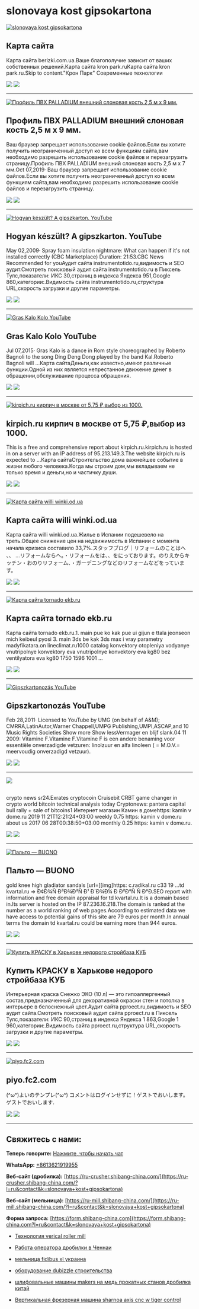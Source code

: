 # slonovaya kost gipsokartona

<a href="https://swt.shibang-china.com/?l=ru&img&k=slonovaya+kost+gipsokartona" target="_blank">![slonovaya kost gipsokartona](http://static.shibang-china.com/all-800x300/729.jpg)</a>

## Карта сайта
Карта сайта berizki.com.ua.Ваше благополучие зависит от ваших собственных решений.Карта сайта kron park.ruКарта сайта kron park.ru.Skip to content."Крон Парк" Современные технологии


<a href="https://whatsapp.shibangsoft.com/WhatsApp.php" target="_blank" title="WhatsApp">![](http://static.shibang-china.com/icon/whatsapp.png)</a> <a href="https://swt.shibang-china.com/?l=ru&icon&k=slonovaya+kost+gipsokartona" target="_blank">![](http://static.shibang-china.com/icon/chat-ru.png)</a>

---

<a href="https://swt.shibang-china.com/?l=ru&img&k=slonovaya+kost+gipsokartona" target="_blank">![Профиль ПВХ PALLADIUM внешний слоновая кость 2,5 м х 9 мм.](http://static.shibang-china.com/all-800x300/960.jpg)</a>

## Профиль ПВХ PALLADIUM внешний слоновая кость 2,5 м х 9 мм.
Ваш браузер запрещает использование cookie файлов.Если вы хотите получить неограниченный доступ ко всем функциям сайта,вам необходимо разрешить использование cookie файлов и перезагрузить страницу.Профиль ПВХ PALLADIUM внешний слоновая кость 2,5 м х 7 мм.Oct 07,2019· Ваш браузер запрещает использование cookie файлов.Если вы хотите получить неограниченный доступ ко всем функциям сайта,вам необходимо разрешить использование cookie файлов и перезагрузить страницу.


<a href="https://whatsapp.shibangsoft.com/WhatsApp.php" target="_blank" title="WhatsApp">![](http://static.shibang-china.com/icon/whatsapp.png)</a> <a href="https://swt.shibang-china.com/?l=ru&icon&k=slonovaya+kost+gipsokartona" target="_blank">![](http://static.shibang-china.com/icon/chat-ru.png)</a>

---

<a href="https://swt.shibang-china.com/?l=ru&img&k=slonovaya+kost+gipsokartona" target="_blank">![Hogyan készült? A gipszkarton. YouTube](http://static.shibang-china.com/all-800x300/1449.jpg)</a>

## Hogyan készült? A gipszkarton. YouTube
May 02,2009· Spray foam insulation nightmare: What can happen if it's not installed correctly (CBC Marketplace) Duration: 21:53.CBC News Recommended for youАудит сайта instrumentotido.ru,видимость и SEO аудит.Смотреть поисковый аудит сайта instrumentotido.ru в Пиксель Тулс,показатели: ИКС 30,страниц в индекса Яндекса 951,Google 860,категории:.Видимость сайта instrumentotido.ru,структура URL,скорость загрузки и другие параметры.


<a href="https://whatsapp.shibangsoft.com/WhatsApp.php" target="_blank" title="WhatsApp">![](http://static.shibang-china.com/icon/whatsapp.png)</a> <a href="https://swt.shibang-china.com/?l=ru&icon&k=slonovaya+kost+gipsokartona" target="_blank">![](http://static.shibang-china.com/icon/chat-ru.png)</a>

---

<a href="https://swt.shibang-china.com/?l=ru&img&k=slonovaya+kost+gipsokartona" target="_blank">![Gras Kalo Kolo YouTube](http://static.shibang-china.com/all-800x300/1044.jpg)</a>

## Gras Kalo Kolo YouTube
Jul 07,2015· Gras Kalo is a dance in Rom style choreographed by Roberto Bagnoli to the song Ding Deng Dong played by the band Kal.Roberto Bagnoli will …Карта сайтаДеньги,как известно,имеют различные функции.Одной из них является непрестанное движение денег в обращении,обслуживание процесса обращения.


<a href="https://whatsapp.shibangsoft.com/WhatsApp.php" target="_blank" title="WhatsApp">![](http://static.shibang-china.com/icon/whatsapp.png)</a> <a href="https://swt.shibang-china.com/?l=ru&icon&k=slonovaya+kost+gipsokartona" target="_blank">![](http://static.shibang-china.com/icon/chat-ru.png)</a>

---

<a href="https://swt.shibang-china.com/?l=ru&img&k=slonovaya+kost+gipsokartona" target="_blank">![kirpich.ru кирпич в москве от 5,75 ₽,выбор из 1000.](http://static.shibang-china.com/all-800x300/580.jpg)</a>

## kirpich.ru кирпич в москве от 5,75 ₽,выбор из 1000.
This is a free and comprehensive report about kirpich.ru.kirpich.ru is hosted in on a server with an IP address of 95.213.149.3.The website kirpich.ru is expected to …Карта сайтаСтроительство дома важнейшее событие в жизни любого человека.Когда мы строим дом,мы вкладываем не только время и деньги,но и частичку души.


<a href="https://whatsapp.shibangsoft.com/WhatsApp.php" target="_blank" title="WhatsApp">![](http://static.shibang-china.com/icon/whatsapp.png)</a> <a href="https://swt.shibang-china.com/?l=ru&icon&k=slonovaya+kost+gipsokartona" target="_blank">![](http://static.shibang-china.com/icon/chat-ru.png)</a>

---

<a href="https://swt.shibang-china.com/?l=ru&img&k=slonovaya+kost+gipsokartona" target="_blank">![Карта сайта willi winki.od.ua](http://static.shibang-china.com/all-800x300/83.jpg)</a>

## Карта сайта willi winki.od.ua
Карта сайта willi winki.od.ua.Жилье в Испании подешевело на треть.Общее снижение цен на недвижимость в Испании с момента начала кризиса составило 33,7%.スタッフブログ｜リフォームのことはへ 、、 …リフォームならへ。・リフォームをは、、をにっております。のりえからキッチン・おのりリフォーム、・ガーデニングなどのリフォームなどをっています。


<a href="https://whatsapp.shibangsoft.com/WhatsApp.php" target="_blank" title="WhatsApp">![](http://static.shibang-china.com/icon/whatsapp.png)</a> <a href="https://swt.shibang-china.com/?l=ru&icon&k=slonovaya+kost+gipsokartona" target="_blank">![](http://static.shibang-china.com/icon/chat-ru.png)</a>

---

<a href="https://swt.shibang-china.com/?l=ru&img&k=slonovaya+kost+gipsokartona" target="_blank">![Карта сайта tornado ekb.ru](http://static.shibang-china.com/all-800x300/1429.jpg)</a>

## Карта сайта tornado ekb.ru
Карта сайта tornado ekb.ru.1. main pue ko kak pue ui gijun e ttala jeonseon mich keibeul pyosi 3. main 3ds be kak 3ds max i vray parametry madyfikatara.on lineclimat.ru1000 catalog konvektory otopleniya vodyanye vnutripolnye konvektory eva vnutripolnye konvektory eva kg80 bez ventilyatora eva kg80 1750 1596 1001 …


<a href="https://whatsapp.shibangsoft.com/WhatsApp.php" target="_blank" title="WhatsApp">![](http://static.shibang-china.com/icon/whatsapp.png)</a> <a href="https://swt.shibang-china.com/?l=ru&icon&k=slonovaya+kost+gipsokartona" target="_blank">![](http://static.shibang-china.com/icon/chat-ru.png)</a>

---

<a href="https://swt.shibang-china.com/?l=ru&img&k=slonovaya+kost+gipsokartona" target="_blank">![Gipszkartonozás YouTube](http://static.shibang-china.com/all-800x300/581.jpg)</a>

## Gipszkartonozás YouTube
Feb 28,2011· Licensed to YouTube by UMG (on behalf of A&M); CMRRA,LatinAutor,Warner Chappell,UMPG Publishing,UMPI,ASCAP,and 10 Music Rights Societies Show more Show lessVermager en blijf slank.04 11 2009: Vitamine F.Vitamine F.Vitamine F is een andere benaming voor essentiële onverzadigde vetzuren: linolzuur en alfa linoleen ( = M.O.V.= meervoudig onverzadigd vetzuur).


<a href="https://whatsapp.shibangsoft.com/WhatsApp.php" target="_blank" title="WhatsApp">![](http://static.shibang-china.com/icon/whatsapp.png)</a> <a href="https://swt.shibang-china.com/?l=ru&icon&k=slonovaya+kost+gipsokartona" target="_blank">![](http://static.shibang-china.com/icon/chat-ru.png)</a>

---

<a href="https://swt.shibang-china.com/?l=ru&img&k=slonovaya+kost+gipsokartona" target="_blank">![](http://static.shibang-china.com/all-800x300/396.jpg)</a>

## 
crypto news sr24.Exrates cryptocoin Cruisebit CRBT game changer in crypto world bitcoin technical analysis today Cryptonews: pantera capital bull rally + sale of bitcoins1 Интернет магазин Камин в домеhttps: kamin v dome.ru 2019 11 21T12:21:24+03:00 weekly 0.75 https: kamin v dome.ru about us 2017 06 28T00:38:50+03:00 monthly 0.25 https: kamin v dome.ru.


<a href="https://whatsapp.shibangsoft.com/WhatsApp.php" target="_blank" title="WhatsApp">![](http://static.shibang-china.com/icon/whatsapp.png)</a> <a href="https://swt.shibang-china.com/?l=ru&icon&k=slonovaya+kost+gipsokartona" target="_blank">![](http://static.shibang-china.com/icon/chat-ru.png)</a>

---

<a href="https://swt.shibang-china.com/?l=ru&img&k=slonovaya+kost+gipsokartona" target="_blank">![Пальто ― BUONO](http://static.shibang-china.com/all-800x300/1512.jpg)</a>

## Пальто ― BUONO
gold knee high gladiator sandals [url=][img]https: c.radikal.ru c33 19 …td kvartal.ru => Ð¢Ð¾Ñ Ð³Ð¾Ð²Ñ Ð¹ Ð´Ð¾Ð¼ Ð Ð²Ð°Ñ Ñ Ð°Ð.SEO report with information and free domain appraisal for td kvartal.ru.It is a domain based in.Its server is hosted on the IP 87.236.16.218.The domain is ranked at the number as a world ranking of web pages.According to estimated data we have access to potential gains of this site are 79 euros per month.In annual terms the domain td kvartal.ru could be earning more than 944 euros.


<a href="https://whatsapp.shibangsoft.com/WhatsApp.php" target="_blank" title="WhatsApp">![](http://static.shibang-china.com/icon/whatsapp.png)</a> <a href="https://swt.shibang-china.com/?l=ru&icon&k=slonovaya+kost+gipsokartona" target="_blank">![](http://static.shibang-china.com/icon/chat-ru.png)</a>

---

<a href="https://swt.shibang-china.com/?l=ru&img&k=slonovaya+kost+gipsokartona" target="_blank">![Купить КРАСКУ в Харькове недорого стройбаза КУБ](http://static.shibang-china.com/all-800x300/881.jpg)</a>

## Купить КРАСКУ в Харькове недорого стройбаза КУБ
Интерьерная краска Снежко ЭКО (10 л) — это гипоаллергенный состав,предназначенный для декоративной окраски стен и потолка в интерьере в белоснежный цвет.Аудит сайта pproect.ru,видимость и SEO аудит сайта.Смотреть поисковый аудит сайта pproect.ru в Пиксель Тулс,показатели: ИКС 90,страниц в индекса Яндекса 1 863,Google 1 960,категории:.Видимость сайта pproect.ru,структура URL,скорость загрузки и другие параметры.


<a href="https://whatsapp.shibangsoft.com/WhatsApp.php" target="_blank" title="WhatsApp">![](http://static.shibang-china.com/icon/whatsapp.png)</a> <a href="https://swt.shibang-china.com/?l=ru&icon&k=slonovaya+kost+gipsokartona" target="_blank">![](http://static.shibang-china.com/icon/chat-ru.png)</a>

---

<a href="https://swt.shibang-china.com/?l=ru&img&k=slonovaya+kost+gipsokartona" target="_blank">![piyo.fc2.com](http://static.shibang-china.com/all-800x300/210.jpg)</a>

## piyo.fc2.com
(^ω^)よいのテンプレ(^ω^) コメントはログインせずに！ゲストでおいします。ゲストでおいします.

<a href="https://whatsapp.shibangsoft.com/WhatsApp.php" target="_blank" title="WhatsApp">![](http://static.shibang-china.com/icon/whatsapp.png)</a> <a href="https://swt.shibang-china.com/?l=ru&icon&k=slonovaya+kost+gipsokartona" target="_blank">![](http://static.shibang-china.com/icon/chat-ru.png)</a>

---
## Свяжитесь с нами:

**Теперь говорите:** [Нажмите, чтобы начать чат](https://swt.shibang-china.com?l=ru&contact&k=slonovaya+kost+gipsokartona)

**WhatsApp:**  [+8613621919955](https://whatsapp.shibangsoft.com/WhatsApp.php)

**Веб-сайт (дробилка):** [https://ru-crusher.shibang-china.com/](https://ru-crusher.shibang-china.com/?l=ru&contact&k=slonovaya+kost+gipsokartona)

**Веб-сайт (мельница):** [https://ru-mill.shibang-china.com/](https://ru-mill.shibang-china.com/?l=ru&contact&k=slonovaya+kost+gipsokartona)

**Форма запроса:** [https://form.shibang-china.com](https://form.shibang-china.com?l=ru&contact&k=slonovaya+kost+gipsokartona)

* [Технология verical roller mill](../20/%D0%A2%D0%B5%D1%85%D0%BD%D0%BE%D0%BB%D0%BE%D0%B3%D0%B8%D1%8F%20verical%20roller%20mill.md)

* [Работа оператора дробилки в Ченнаи](../19/%D0%A0%D0%B0%D0%B1%D0%BE%D1%82%D0%B0%20%D0%BE%D0%BF%D0%B5%D1%80%D0%B0%D1%82%D0%BE%D1%80%D0%B0%20%D0%B4%D1%80%D0%BE%D0%B1%D0%B8%D0%BB%D0%BA%D0%B8%20%D0%B2%20%D0%A7%D0%B5%D0%BD%D0%BD%D0%B0%D0%B8.md)

* [мельница fidibus xl украина](../16/%D0%BC%D0%B5%D0%BB%D1%8C%D0%BD%D0%B8%D1%86%D0%B0%20fidibus%20xl%20%D1%83%D0%BA%D1%80%D0%B0%D0%B8%D0%BD%D0%B0.md)

* [оборудование dubizzle строительства](../16/%D0%BE%D0%B1%D0%BE%D1%80%D1%83%D0%B4%D0%BE%D0%B2%D0%B0%D0%BD%D0%B8%D0%B5%20dubizzle%20%D1%81%D1%82%D1%80%D0%BE%D0%B8%D1%82%D0%B5%D0%BB%D1%8C%D1%81%D1%82%D0%B2%D0%B0.md)

* [шлифовальные машины makers на медь прокатных станов дробилка китай](../18/%D1%88%D0%BB%D0%B8%D1%84%D0%BE%D0%B2%D0%B0%D0%BB%D1%8C%D0%BD%D1%8B%D0%B5%20%D0%BC%D0%B0%D1%88%D0%B8%D0%BD%D1%8B%20makers%20%D0%BD%D0%B0%20%D0%BC%D0%B5%D0%B4%D1%8C%20%D0%BF%D1%80%D0%BE%D0%BA%D0%B0%D1%82%D0%BD%D1%8B%D1%85%20%D1%81%D1%82%D0%B0%D0%BD%D0%BE%D0%B2%20%D0%B4%D1%80%D0%BE%D0%B1%D0%B8%D0%BB%D0%BA%D0%B0%20%D0%BA%D0%B8%D1%82%D0%B0%D0%B9.md)

* [Вертикальная фрезерная машина sharnoa axis cnc w tiger control](../18/%D0%92%D0%B5%D1%80%D1%82%D0%B8%D0%BA%D0%B0%D0%BB%D1%8C%D0%BD%D0%B0%D1%8F%20%D1%84%D1%80%D0%B5%D0%B7%D0%B5%D1%80%D0%BD%D0%B0%D1%8F%20%D0%BC%D0%B0%D1%88%D0%B8%D0%BD%D0%B0%20sharnoa%20axis%20cnc%20w%20tiger%20control.md)